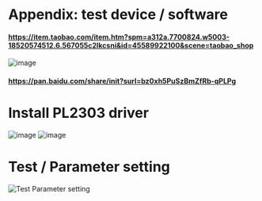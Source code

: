 # Appendix: test device / software
#### https://item.taobao.com/item.htm?spm=a312a.7700824.w5003-18520574512.6.567055c2Ikcsni&id=45589922100&scene=taobao_shop
![image](https://user-images.githubusercontent.com/90613715/136138480-3b68763e-1cd1-4588-8d92-633ede3a249b.png)
#### https://pan.baidu.com/share/init?surl=bz0xh5PuSzBmZfRb-qPLPg
# Install PL2303 driver
![image](https://user-images.githubusercontent.com/90613715/136138620-39c44856-4758-4f91-8bc3-675683c239a8.png)
![image](https://user-images.githubusercontent.com/90613715/136138639-b5a8e641-d1d3-4ef8-a0c0-e3d7be3c8843.png)
# Test / Parameter setting
![Test Parameter setting](https://user-images.githubusercontent.com/90613715/136138769-676c0629-02f5-4167-bbfc-6b1ce0c78f2d.png)
